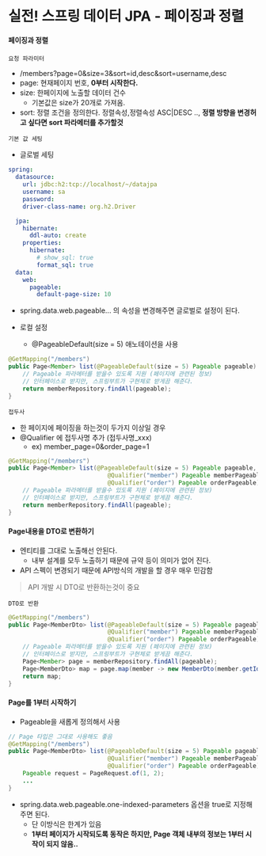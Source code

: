 # 실전! 스프링 데이터 JPA - 페이징과 정렬

#### 페이징과 정렬

`요청 파라미터`
- /members?page=0&size=3&sort=id,desc&sort=username,desc
- page: 현재페이지 번호, **0부터 시작한다.**
- size: 한페이지에 노출할 데이터 건수 
    - 기본값은 size가 20개로 가져옴.
- sort: 정렬 조건을 정의한다. 정렬속성,정렬속성 ASC|DESC .., **정렬 방향을 변경허고 싶다면 sort 파라메터를 추가할것**

`기본 값 세팅`
- 글로벌 세팅
```yml
spring:
  datasource:
    url: jdbc:h2:tcp://localhost/~/datajpa
    username: sa
    password:
    driver-class-name: org.h2.Driver

  jpa:
    hibernate:
      ddl-auto: create
    properties:
      hibernate:
        # show_sql: true
        format_sql: true
  data:
    web:
      pageable:
        default-page-size: 10
```
- spring.data.web.pageable... 의 속성을 변경해주면 글로벌로 설정이 된다.

- 로컬 설정
    - @PageableDefault(size = 5) 애노테이션을 사용

```java
@GetMapping("/members")
public Page<Member> list(@PageableDefault(size = 5) Pageable pageable) { 
    // Pageable 파라메터를 받을수 있도록 지원 (페이지에 관련된 정보)
    // 인터페이스로 받지만, 스프링부트가 구현체로 받게끔 해준다.
    return memberRepository.findAll(pageable);
}
```


`접두사`
- 한 페이지에 페이징을 하는것이 두가지 이상일 경우
- @Qualifier 에 접두사명 추가 (접두사명_xxx)
    - ex) member_page=0&order_page=1

```java
@GetMapping("/members")
public Page<Member> list(@PageableDefault(size = 5) Pageable pageable,
                            @Qualifier("member") Pageable memberPageable, // member_page 값 바인딩
                            @Qualifier("order") Pageable orderPageable) { // order_page 값 바인딩
    // Pageable 파라메터를 받을수 있도록 지원 (페이지에 관련된 정보)
    // 인터페이스로 받지만, 스프링부트가 구현체로 받게끔 해준다.
    return memberRepository.findAll(pageable);
}
```

#### Page내용을 DTO로 변환하기
- 엔티티를 그대로 노출해선 안된다.
    - 내부 설계를 모두 노출하기 때문에 규약 등이 의미가 없어 진다.
- API 스펙이 변경되기 때문에 API방식의 개발을 할 경우 매우 민감함

> API 개발 시 DTO로 반환하는것이 중요

`DTO로 반환`
```java
@GetMapping("/members")
public Page<MemberDto> list(@PageableDefault(size = 5) Pageable pageable,
                            @Qualifier("member") Pageable memberPageable,
                            @Qualifier("order") Pageable orderPageable) {
    // Pageable 파라메터를 받을수 있도록 지원 (페이지에 관련된 정보)
    // 인터페이스로 받지만, 스프링부트가 구현체로 받게끔 해준다.
    Page<Member> page = memberRepository.findAll(pageable);
    Page<MemberDto> map = page.map(member -> new MemberDto(member.getId(), member.getUsername(), null));
    return map;
}
```

#### Page를 1부터 시작하기
- Pageable을 새롭게 정의해서 사용

```java
// Page 타입은 그대로 사용해도 좋음
@GetMapping("/members")
public Page<MemberDto> list(@PageableDefault(size = 5) Pageable pageable,
                            @Qualifier("member") Pageable memberPageable,
                            @Qualifier("order") Pageable orderPageable) {
    Pageable request = PageRequest.of(1, 2);
    ...
}
```

- spring.data.web.pageable.one-indexed-parameters 옵션을 true로 지정해주면 된다.
    - 단 이방식은 한계가 있음
    - **1부터 페이지가 시작되도록 동작은 하지만, Page 객체 내부의 정보는 1부터 시작이 되지 않음..**

